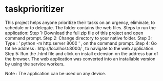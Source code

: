 # taskprioritizer
This project helps anyone prioritize their tasks on an urgency, eliminate, to schedule or to delegate. The folder contains the web files. 
Steps to run the application:
Step 1: Download the full zip file of this project and open command prompt.
Step 2: Change directory to your native folder.
Step 3: Type : ' python -m http.server 8000 ' , on the command prompt. 
Step 4: Go tot he address : http://localhost:8000/ , to navigate to the web application.
Step 5: Run the .html file and click on install extension on the address bar of the browser. The web application was converted into an installable version by using the service workers.

Note : The application can be used on any device.
